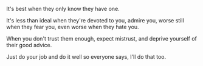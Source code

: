 It's best when they only know they have one.

It's less than ideal
when they're devoted to you,
admire you,
worse still when they fear you,
even worse when they hate you.

When you don't trust them enough,
expect mistrust,
and deprive yourself of their good advice.

Just do your job and do it well
so everyone says,
I'll do that too.
